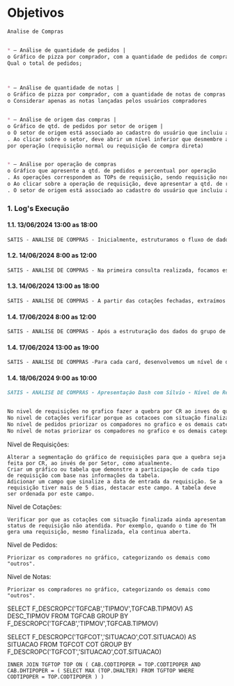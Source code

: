 # Objetivos
```markdown
Analise de Compras


* — Análise de quantidade de pedidos |
o Gráfico de pizza por comprador, com a quantidade de pedidos de compras negociados no período
Qual o total de pedidos;



* — Análise de quantidade de notas |
o Gráfico de pizza por comprador, com a quantidade de notas de compras negociados no período
o Considerar apenas as notas lançadas pelos usuários compradores


* — Análise de origem das compras |
o Gráfico de qtd. de pedidos por setor de origem |
o O setor de origem está associado ao cadastro do usuário que incluiu a requisição de compra
. Ao clicar sobre o setor, deve abrir um nível inferior que desmembre a quantidade de pedidos
por operação (requisição normal ou requisição de compra direta)


* — Análise por operação de compras
o Gráfico que apresente a qtd. de pedidos e percentual por operação
. As operações correspondem as TOPs de requisição, sendo requisição normal ou requisição de — || compra direta
o Ao clicar sobre a operação de requisição, deve apresentar a qtd. de requisição por setor.
. O setor de origem está associado ao cadastro do usuário que incluiu a requisição de compra.

```

### 1. Log's Execução


#### 1.1. 13/06/2024 13:00 as 18:00
```markdown
SATIS - ANALISE DE COMPRAS - Inicialmente, estruturamos o fluxo de dados referente ao processo de análise de compras. A organização dos dados foi fundamental para assegurar a precisão e a integridade das informações coletadas. Esse processo incluiu a definição de parâmetros e métricas para avaliar cada etapa do fluxo, desde as requisições iniciais até a emissão das notas de compra. Foi crucial garantir que cada transação e operação dentro do sistema estivesse adequadamente registrada, facilitando assim uma análise coerente e detalhada.
```

#### 1.2. 14/06/2024 8:00 as 12:00
```markdown
SATIS - ANALISE DE COMPRAS - Na primeira consulta realizada, focamos especificamente nas requisições de compras feitas durante o período analisado. Identificamos o total de requisições e as categorizamos em duas principais: aquelas que não avançaram para cotação e as que foram encaminhadas para cotação. Em seguida, essas cotações foram subdivididas em cotações em aberto e cotações fechadas. Essa segmentação permitiu um entendimento mais claro do fluxo e do status de cada requisição, bem como a identificação de possíveis gargalos ou atrasos no processo de cotação.
```

#### 1.3. 14/06/2024 13:00 as 18:00
```markdown
SATIS - ANALISE DE COMPRAS - A partir das cotações fechadas, extraímos os dados dos pedidos de compra resultantes. Identificamos também uma segunda categoria de pedidos de compra que foram gerados sem passar pelo processo de cotação. A união desses dois grupos de dados nos proporcionou o total geral de pedidos de compra. Este total foi então correlacionado com as notas de compra emitidas, permitindo uma análise abrangente e detalhada de todo o ciclo de compras. Este processo assegurou que cada nota de compra estivesse corretamente vinculada ao respectivo pedido, garantindo a rastreabilidade e a transparência das operações de compra.
```


#### 1.4. 17/06/2024 8:00 as 12:00
```markdown
SATIS - ANALISE DE COMPRAS - Após a estruturação dos dados do grupo de notas, focamos em garantir a visibilidade tanto das notas que entraram diretamente no sistema quanto daquelas processadas via fluxo de pedidos. Essa organização foi essencial para o desenvolvimento subsequente do dashboard, permitindo uma visão clara e consolidada das operações. No nível principal do dashboard, mantivemos os quatro cards principais que apresentam os totais de requisições, cotações, pedidos e notas, facilitando o acesso rápido às informações chave.
```

#### 1.4. 17/06/2024 13:00 as 19:00
```markdown
SATIS - ANALISE DE COMPRAS -Para cada card, desenvolvemos um nível de detalhamento que proporciona insights mais profundos sobre os dados apresentados. No caso das requisições, destacamos a comparação entre as requisições processadas e não processadas. Nas cotações, detalhamos as cotações finalizadas, em aberto e canceladas. Para os pedidos, mostramos a origem de cada pedido, diferenciando aqueles oriundos de cotações e os gerados sem cotação. No card de notas, apresentamos o total de notas, diferenciando entre notas com e sem pedido. Além disso, para aprimorar a visualização dos dados, utilizamos gráficos de pizza acompanhados de tabelas detalhadas. Nos gráficos de cotações, pedidos e notas, agrupamos as fatias menos representativas em uma categoria "OUTROS", detalhando-as na tabela adjacente para garantir que todas as informações fossem apresentadas de forma clara e acessível.
```

#### 1.4. 18/06/2024 9:00 as 10:00
```markdown
SATIS - ANALISE DE COMPRAS - Apresentação Dash com Silvio - Nível de Requisições: Alterar a segmentação do gráfico de requisições para que a quebra seja feita por CR, ao invés de por Setor, como atualmente. Criar um gráfico ou tabela que demonstre a participação de cada tipo de requisição com base nas informações da tabela. Adicionar um campo que sinalize a data de entrada da requisição. Se a requisição tiver mais de 5 dias, destacar este campo. A tabela deve ser ordenada por este campo. | Nível de Cotações:  Verificar por que as cotações com situação finalizada ainda apresentam status de requisição não atendida. Por exemplo, quando o time do TH gera uma requisição, mesmo finalizada, ela continua aberta. | Nível de Pedidos: Priorizar os compradores no gráfico, categorizando os demais como "outros". | Nível de Notas: Priorizar os compradores no gráfico, categorizando os demais como "outros".


No nivel de requisições no grafico fazer a quebra por CR ao inves do que esta utilizando hoje por Setor. Criar um grafico ou tabela de demostre a partir da tabela qual a participação de cada top de requisição a partir das informações da tabela.Criar campo que sinaliza data que a requisição entrou se está mais 5 criar desque neste campo e deixar que a tabela fique ordenada por este campo.
No nivel de cotações verificar porque as cotacoes com situação finalizada o status da requisição ainda nao esta atendida. Por exemplo quando o time do TH gera uma requisição a mesma mesmo finalizada ainda continua em aberto.
No nível de pedidos priorizar os compadores no grafico e os demais categorizar como 'outros'.
No nível de notas priorizar os compadores no grafico e os demais categorizar como 'outros'.

```


Nível de Requisições:

    Alterar a segmentação do gráfico de requisições para que a quebra seja feita por CR, ao invés de por Setor, como atualmente.
    Criar um gráfico ou tabela que demonstre a participação de cada tipo de requisição com base nas informações da tabela.
    Adicionar um campo que sinalize a data de entrada da requisição. Se a requisição tiver mais de 5 dias, destacar este campo. A tabela deve ser ordenada por este campo.

Nível de Cotações:

    Verificar por que as cotações com situação finalizada ainda apresentam status de requisição não atendida. Por exemplo, quando o time do TH gera uma requisição, mesmo finalizada, ela continua aberta.

Nível de Pedidos:

    Priorizar os compradores no gráfico, categorizando os demais como "outros".

Nível de Notas:

    Priorizar os compradores no gráfico, categorizando os demais como "outros".



SELECT
F_DESCROPC('TGFCAB','TIPMOV',TGFCAB.TIPMOV) AS DESC_TIPMOV
FROM TGFCAB
GROUP BY
F_DESCROPC('TGFCAB','TIPMOV',TGFCAB.TIPMOV)





SELECT
F_DESCROPC('TGFCOT','SITUACAO',COT.SITUACAO) AS SITUACAO
FROM TGFCOT COT
GROUP BY F_DESCROPC('TGFCOT','SITUACAO',COT.SITUACAO)



    INNER JOIN TGFTOP TOP ON ( CAB.CODTIPOPER = TOP.CODTIPOPER AND CAB.DHTIPOPER = ( SELECT MAX (TOP.DHALTER) FROM TGFTOP WHERE CODTIPOPER = TOP.CODTIPOPER ) )